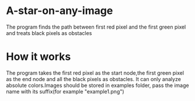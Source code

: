 # A-star-on-any-image
The program finds the path between first red pixel and the first green pixel and treats black pixels as obstacles

# How it works
The program takes the first red pixel as the start node,the first green pixel as the end node and all the black pixels as obstacles.
It can only analyze absolute colors.Images should be stored in examples folder, pass the image name with its suffix(for example "example1.png")
